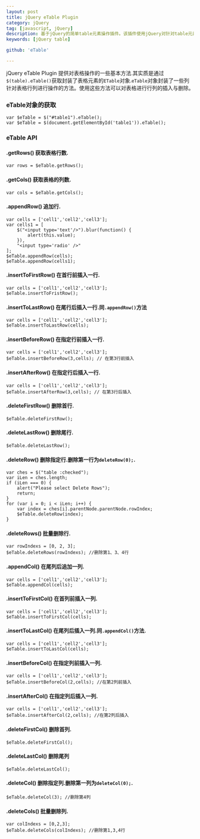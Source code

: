 ```yaml
---
layout: post
title: jQuery eTable Plugin
category: jQuery
tag: [javascript, jQuery]
description: 基于jQuery的简单table元素操作插件。该插件使用jQuery对针对table元素的行列添加及行列删除等常用操作进行了封装，形成了一些简单的API方法，方便在实际开发过程中的简单调用。
keywords: [jQuery table]

github: 'eTable'

---
```



jQuery eTable Plugin 提供对表格操作的一些基本方法.其实质是通过`$(table).eTable()`获取封装了表格元素的`ETable`对象.`eTable`对象封装了一些列针对表格行列进行操作的方法。使用这些方法可以对表格进行行列的插入与删除。

### eTable对象的获取

    var $eTable = $("#table1").eTable();
    var $eTable = $(document.getElementById('table1')).eTable();
    
### eTable API

#### **.getRows()** 获取表格行数.

    var rows = $eTable.getRows();
    
#### **.getCols()** 获取表格的列数.

    var cols = $eTable.getCols();

#### **.appendRow()** 追加行.

    var cells = ['cell1','cell2','cell3'];
    var cells1 = [
        $("<input type='text'/>").blur(function() {
            alert(this.value);
        }),
        "<input type='radio' />"
    ];
    $eTable.appendRow(cells);
    $eTable.appendRow(cells1);

#### **.insertToFirstRow()** 在首行前插入一行.
    
    var cells = ['cell1','cell2','cell3'];
    $eTable.insertToFristRow();

#### **.insertToLastRow()** 在尾行后插入一行.同`.appendRow()`方法

    var cells = ['cell1','cell2','cell3'];
    $eTable.insertToLastRow(cells);

#### **.insertBeforeRow()** 在指定行前插入一行.
    
    var cells = ['cell1','cell2','cell3'];
    $eTable.insertBeforeRow(3,cells); // 在第3行前插入
    
#### **.insertAfterRow()** 在指定行后插入一行.
    
    var cells = ['cell1','cell2','cell3'];
    $eTable.insertAfterRow(3,cells); // 在第3行后插入

#### **.deleteFirstRow()** 删除首行.
    
    $eTable.deleteFirstRow();
    
#### **.deleteLastRow()** 删除尾行.
    
    $eTable.deleteLastRow();

#### **.deleteRow()** 删除指定行.删除第一行为`deleteRow(0);`.

    var ches = $("table :checked");
    var iLen = ches.length;
    if (iLen === 0) {
        alert("Please select Delete Rows");
        return;
    }
    for (var i = 0; i < iLen; i++) {
        var index = ches[i].parentNode.parentNode.rowIndex;
        $eTable.deleteRow(index);
    }

#### **.deleteRows()** 批量删除行.

    var rowIndexs = [0, 2, 3];
    $eTable.deleteRows(rowIndexs); //删除第1、3、4行

#### **.appendCol()** 在尾列后追加一列.
    
    var cells = ['cell1','cell2','cell3'];
    $eTable.appendCol(cells);

#### **.insertToFirstCol()** 在首列前插入一列.

    var cells = ['cell1','cell2','cell3'];
    $eTable.insertToFirstCol(cells);  

#### **.insertToLastCol()** 在尾列后插入一列.同`.appendCol()`方法.

    var cells = ['cell1','cell2','cell3'];
    $eTable.insertToLastCol(cells);    

#### **.insertBeforeCol()** 在指定列前插入一列.

    var cells = ['cell1','cell2','cell3'];
    $eTable.insertBeforeCol(2,cells); //在第2列前插入
    
#### **.insertAfterCol()** 在指定列后插入一列.

    var cells = ['cell1','cell2','cell3'];
    $eTable.insertAfterCol(2,cells); //在第2列后插入

#### **.deleteFirstCol()** 删除首列.
    
    $eTable.deleteFirstCol();

#### **.deleteLastCol()** 删除尾列
    
    $eTable.deleteLastCol();
    
#### **.deleteCol()** 删除指定列.删除第一列为`deleteCol(0);`.
    
    $eTable.deleteCol(3); //删除第4列
    
#### **.deleteCols()** 批量删除列.

    var colIndexs = [0,2,3];
    $eTable.deleteCols(colIndexs); //删除第1,3,4行
